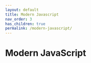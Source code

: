 ```yaml
---
layout: default
title: Modern Javascript
nav_order: 3
has_children: true
permalink: /modern-javascript/
---
```


# Modern JavaScript
